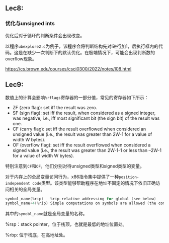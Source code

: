 ## Lec8:
### 优化与unsigned ints
优化后对于循环的判断条件会出现改变。

以程序`ubexplore2.c`为例子，该程序会将判断结构先对i进行加1，后执行框内的代码。这是在缺少一次判断下的默认优化。在极端情况下，可能会出现判断数的overflow现象。

https://cs.brown.edu/courses/csci0300/2022/notes/l08.html
## Lec9:
数值上的计算会影响`%rflags`寄存器的一部分值，常见的寄存器如下所示：
- ZF (zero flag): set iff the result was zero.
- SF (sign flag): set iff the result, when considered as a signed integer, was negative, i.e., iff most significant bit (the sign bit) of the result was one.
- CF (carry flag): set iff the result overflowed when considered an unsigned value (i.e., the result was greater than 2W-1 for a value of width W bytes).
- OF (overflow flag): set iff the result overflowed when considered a signed value (i.e., the result was greater than 2W-1-1 or less than –2W-1 for a value of width W bytes).

特别注意到`CF`和`OF`，他们分别对待unsigned类型和signed类型的变量。

对于内存上的全局变量访问行为，x86指令集中提供了一种`position-independent code`类型。该类型能够帮助程序在地址不固定的情况下依旧正确访问相关的全局变量。
```C
symbol_name(%rip)	%rip-relative addressing for global (see below)
symbol_name+4(%rip)	Simple computations on symbols are allowed (the compiler resolves the computation when creating the executable)
```
其中的`symobl_name`就是全局变量的名称。

%rsp：stack pointer，位于栈顶，也就是最低的地址位置处。

%rbp: 位于栈底，在高地址处。